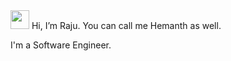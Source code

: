 <img src="https://raw.githubusercontent.com/MartinHeinz/MartinHeinz/master/wave.gif" width="30px">
Hi, I’m Raju.
You can call me Hemanth as well.

I'm a Software Engineer.
